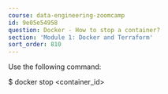 ```yaml
---
course: data-engineering-zoomcamp
id: 9e05e54958
question: Docker - How to stop a container?
section: 'Module 1: Docker and Terraform'
sort_order: 810
---
```


Use the following command:

$ docker stop <container_id>

